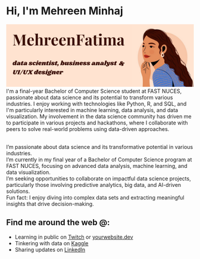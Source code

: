 # Hi, I'm Mehreen Minhaj

<img src="https://raw.githubusercontent.com/mehreenminhaj/mehreenminhaj/master/Mehreen Fatima.png" alt="banner that says Mehreen Minhaj - data science enthusiast, computer science student at FAST NUCES alongside a cartoon illustration of Mehreen" >
I'm a final-year Bachelor of Computer Science student at FAST NUCES, passionate about data science and its potential to transform various industries. I enjoy working with technologies like Python, R, and SQL, and I'm particularly interested in machine learning, data analysis, and data visualization. My involvement in the data science community has driven me to participate in various projects and hackathons, where I collaborate with peers to solve real-world problems using data-driven approaches.

<br> I’m passionate about data science and its transformative potential in various industries.
<br>I’m currently in my final year of a Bachelor of Computer Science program at FAST NUCES, focusing on advanced data analysis, machine learning, and data visualization.
<br>I’m seeking opportunities to collaborate on impactful data science projects, particularly those involving predictive analytics, big data, and AI-driven solutions.
<br> Fun fact: I enjoy diving into complex data sets and extracting meaningful insights that drive decision-making.
## Find me around the web @:
- Learning in public on [Twitch](https://www.twitch.tv/yourusername) or [yourwebsite.dev](https://www.yourwebsite.dev)
- Tinkering with data on [Kaggle](https://www.kaggle.com/yourusername)
- Sharing updates on [LinkedIn](https://www.linkedin.com/in/yourlinkedinprofile)
